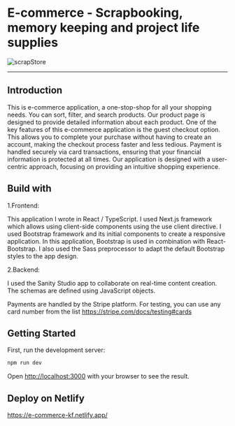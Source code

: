 # **E-commerce - Scrapbooking, memory keeping and project life supplies**

![scrapStore](https://github.com/katarzynaFronc/E-commerce/assets/111447530/a3072586-4ec6-4948-b0b5-ca7ab4078068)

---

## Introduction

This is e-commerce application, a one-stop-shop for all your shopping needs. You can sort, filter, and search products.
Our product page is designed to provide detailed information about each product.
One of the key features of this e-commerce application is the guest checkout option. This allows you to complete your purchase without having to create an account, making the checkout process faster and less tedious. Payment is handled securely via card transactions, ensuring that your financial information is protected at all times. 
Our application is designed with a user-centric approach, focusing on providing an intuitive shopping experience.

## Build with

1.Frontend:

This application I wrote in React / TypeScript. I used Next.js framework which allows using client-side components using the use client directive. 
I used Bootstrap framework and its initial components to create a responsive application. In this application, Bootstrap is used in combination with React-Bootstrap. I also used the Sass preprocessor to adapt the default Bootstrap styles to the app design.

2.Backend:

I used the Sanity Studio app to collaborate on real-time content creation. The schemas are defined using JavaScript objects. 

Payments are handled by the Stripe platform. For testing, you can use any card number from the list https://stripe.com/docs/testing#cards

## Getting Started

First, run the development server:

```bash
npm run dev
```

Open [http://localhost:3000](http://localhost:3000) with your browser to see the result.

## Deploy on Netlify

https://e-commerce-kf.netlify.app/

